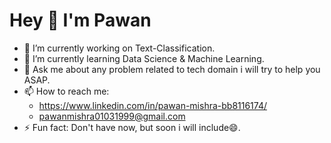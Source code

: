 # Hey 👋 I'm Pawan
- 🔭 I’m currently working on Text-Classification.
- 🌱 I’m currently learning Data Science & Machine Learning.
- 💬 Ask me about any problem related to tech domain i will try to help you ASAP.
- 📫 How to reach me:
   *   https://www.linkedin.com/in/pawan-mishra-bb8116174/ 
   *   pawanmishra01031999@gmail.com
- ⚡ Fun fact: Don't have now, but soon i will include😄.

